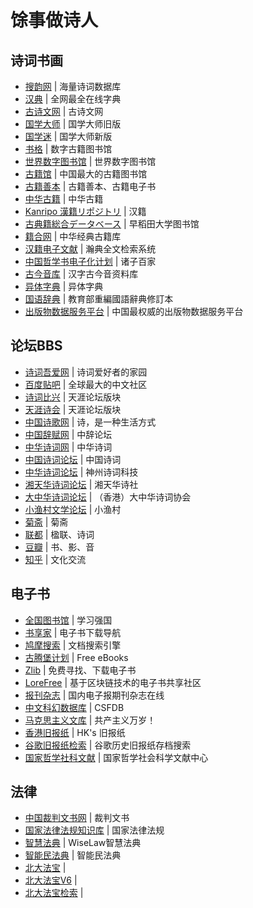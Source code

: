 # 馀事做诗人

## 诗词书画

- [搜韵网](https://sou-yun.cn/) | 海量诗词数据库
- [汉典](https://www.zdic.net/) | 全网最全在线字典
- [古诗文网](https://www.gushiwen.cn/) | 古诗文网
- [国学大师](http://www.guoxuedashi.net/) | 国学大师旧版
- [国学迷](http://www.guoxuemi.com/) | 国学大师新版
- [书格](https://shuge.org/) | 数字古籍图书馆
- [世界数字图书馆](https://www.wdl.org/) | 世界数字图书馆
- [古籍馆](https://www.gujiguan.com/) | 中国最大的古籍图书馆
- [古籍善本](http://book.shufaji.com/) | 古籍善本、古籍电子书
- [中华古籍](http://guji.artx.cn/) | 中华古籍
- [Kanripo 漢籍リポジトリ](http://kanripo.org/) | 汉籍
- [古典籍総合データベース](https://www.wul.waseda.ac.jp/kotenseki/index.html) | 早稻田大学图书馆
- [籍合网](http://www.ancientbooks.cn/) | 中华经典古籍库
- [汉籍电子文献](http://hanji.sinica.edu.tw/) | 瀚典全文检索系统
- [中国哲学书电子化计划](https://ctext.org/zhs) | 诸子百家
- [古今音库](https://xiaoxue.iis.sinica.edu.tw/ccr/) | 汉字古今音资料库
- [异体字典](https://dict.variants.moe.edu.tw/) | 异体字典
- [国语辞典](http://dict.revised.moe.edu.tw/cbdic/) | 教育部重編國語辭典修訂本
- [出版物数据服务平台](https://pdc.capub.cn/) | 中国最权威的出版物数据服务平台

## 论坛BBS

- [诗词吾爱网](https://www.52shici.com/) | 诗词爱好者的家园
- [百度贴吧](https://tieba.baidu.com/) | 全球最大的中文社区
- [诗词比兴](http://bbs.tianya.cn/list-no02-1.shtml) | 天涯论坛版块
- [天涯诗会](http://bbs.tianya.cn/list-poem-1.shtml) | 天涯论坛版块
- [中国诗歌网](https://www.zgshige.com/) | 诗，是一种生活方式
- [中国辞赋网](http://zgcfw.com.cn/) | 中辞论坛
- [中华诗词网](https://www.zhsc.net/) | 中华诗词
- [中国诗词论坛](http://www.zhliaoshe.com/) | 中国诗词
- [中华诗词论坛](http://www.zhsc.cn/) | 神州诗词科技
- [湘天华诗词论坛](http://www.xth2007.com/) | 湘天华诗社
- [大中华诗词论坛](http://www.hksc888.com/) | （香港）大中华诗词协会
- [小渔村文学论坛](http://www.chinaxiaoyucun.com/) | 小渔村
- [菊斋](http://www.juzhai.com/) | 菊斋
- [联都](https://www.china-liandu.com.cn/) | 楹联、诗词
- [豆瓣](https://www.douban.com/) | 书、影、音
- [知乎](https://www.zhihu.com/) | 文化交流

## 电子书

- [全国图书馆](https://www.xuexi.cn/189dcc399d86d930a47fa7d1a1aac8d5/26df623086bc5d4eae2d0009d196b582.html) | 学习强国
- [书享家](http://shuxiangjia.cn/) | 电子书下载导航
- [鸠摩搜索](https://www.jiumodiary.com/) | 文档搜索引擎
- [古腾堡计划](https://www.gutenberg.org/) | Free eBooks
- [Zlib](https://2lib.org/) | 免费寻找、下载电子书
- [LoreFree](https://ebook2.lorefree.com/) | 基于区块链技术的电子书共享社区
- [报刊杂志](http://www.53bk.com/baokan/) | 国内电子报期刊杂志在线
- [中文科幻数据库](https://csfdb.scifi-wiki.com/) | CSFDB
- [马克思主义文库](https://www.marxists.org/) | 共产主义万岁！
- [香港旧报纸](https://sc.lcsd.gov.hk/TuniS/mmis.hkpl.gov.hk/web/guest/old-hk-collection) | HK's 旧报纸
- [谷歌旧报纸检索](https://news.google.com/newspapers) | 谷歌历史旧报纸存档搜索
- [国家哲学社科文献](http://www.ncpssd.org/) | 国家哲学社会科学文献中心

## 法律

- [中国裁判文书网](https://wenshu.court.gov.cn/) | 裁判文书
- [国家法律法规知识库](https://flk.npc.gov.cn/) | 国家法律法规
- [智慧法典](https://wiselaw.jurtech.cn/) | WiseLaw智慧法典
- [智能民法典](https://civil.jurtech.cn/) | 智能民法典
- [北大法宝](http://www.pkulaw.cn/) | 
- [北大法宝V6](https://www.pkulaw.com/) | 
- [北大法宝检索](https://www.pkulaw.com/searchall) | 